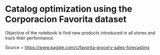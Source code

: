 # Catalog optimization using the Corporacion Favorita dataset

Objective of the notebook is find new products introduced in all stores and track their performance.

Source = https://www.kaggle.com/c/favorita-grocery-sales-forecasting
